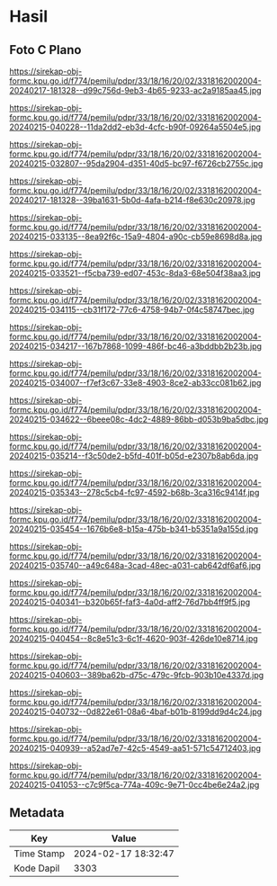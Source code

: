 # Hasil

## Foto C Plano

https://sirekap-obj-formc.kpu.go.id/f774/pemilu/pdpr/33/18/16/20/02/3318162002004-20240217-181328--d99c756d-9eb3-4b65-9233-ac2a9185aa45.jpg

https://sirekap-obj-formc.kpu.go.id/f774/pemilu/pdpr/33/18/16/20/02/3318162002004-20240215-040228--11da2dd2-eb3d-4cfc-b90f-09264a5504e5.jpg

https://sirekap-obj-formc.kpu.go.id/f774/pemilu/pdpr/33/18/16/20/02/3318162002004-20240215-032807--95da2904-d351-40d5-bc97-f6726cb2755c.jpg

https://sirekap-obj-formc.kpu.go.id/f774/pemilu/pdpr/33/18/16/20/02/3318162002004-20240217-181328--39ba1631-5b0d-4afa-b214-f8e630c20978.jpg

https://sirekap-obj-formc.kpu.go.id/f774/pemilu/pdpr/33/18/16/20/02/3318162002004-20240215-033135--8ea92f6c-15a9-4804-a90c-cb59e8698d8a.jpg

https://sirekap-obj-formc.kpu.go.id/f774/pemilu/pdpr/33/18/16/20/02/3318162002004-20240215-033521--f5cba739-ed07-453c-8da3-68e504f38aa3.jpg

https://sirekap-obj-formc.kpu.go.id/f774/pemilu/pdpr/33/18/16/20/02/3318162002004-20240215-034115--cb31f172-77c6-4758-94b7-0f4c58747bec.jpg

https://sirekap-obj-formc.kpu.go.id/f774/pemilu/pdpr/33/18/16/20/02/3318162002004-20240215-034217--167b7868-1099-486f-bc46-a3bddbb2b23b.jpg

https://sirekap-obj-formc.kpu.go.id/f774/pemilu/pdpr/33/18/16/20/02/3318162002004-20240215-034007--f7ef3c67-33e8-4903-8ce2-ab33cc081b62.jpg

https://sirekap-obj-formc.kpu.go.id/f774/pemilu/pdpr/33/18/16/20/02/3318162002004-20240215-034622--6beee08c-4dc2-4889-86bb-d053b9ba5dbc.jpg

https://sirekap-obj-formc.kpu.go.id/f774/pemilu/pdpr/33/18/16/20/02/3318162002004-20240215-035214--f3c50de2-b5fd-401f-b05d-e2307b8ab6da.jpg

https://sirekap-obj-formc.kpu.go.id/f774/pemilu/pdpr/33/18/16/20/02/3318162002004-20240215-035343--278c5cb4-fc97-4592-b68b-3ca316c9414f.jpg

https://sirekap-obj-formc.kpu.go.id/f774/pemilu/pdpr/33/18/16/20/02/3318162002004-20240215-035454--1676b6e8-b15a-475b-b341-b5351a9a155d.jpg

https://sirekap-obj-formc.kpu.go.id/f774/pemilu/pdpr/33/18/16/20/02/3318162002004-20240215-035740--a49c648a-3cad-48ec-a031-cab642df6af6.jpg

https://sirekap-obj-formc.kpu.go.id/f774/pemilu/pdpr/33/18/16/20/02/3318162002004-20240215-040341--b320b65f-faf3-4a0d-aff2-76d7bb4ff9f5.jpg

https://sirekap-obj-formc.kpu.go.id/f774/pemilu/pdpr/33/18/16/20/02/3318162002004-20240215-040454--8c8e51c3-6c1f-4620-903f-426de10e8714.jpg

https://sirekap-obj-formc.kpu.go.id/f774/pemilu/pdpr/33/18/16/20/02/3318162002004-20240215-040603--389ba62b-d75c-479c-9fcb-903b10e4337d.jpg

https://sirekap-obj-formc.kpu.go.id/f774/pemilu/pdpr/33/18/16/20/02/3318162002004-20240215-040732--0d822e61-08a6-4baf-b01b-8199dd9d4c24.jpg

https://sirekap-obj-formc.kpu.go.id/f774/pemilu/pdpr/33/18/16/20/02/3318162002004-20240215-040939--a52ad7e7-42c5-4549-aa51-571c54712403.jpg

https://sirekap-obj-formc.kpu.go.id/f774/pemilu/pdpr/33/18/16/20/02/3318162002004-20240215-041053--c7c9f5ca-774a-409c-9e71-0cc4be6e24a2.jpg


## Metadata

| Key        | Value               |
| ---------- | ------------------- |
| Time Stamp | 2024-02-17 18:32:47 |
| Kode Dapil | 3303                |



